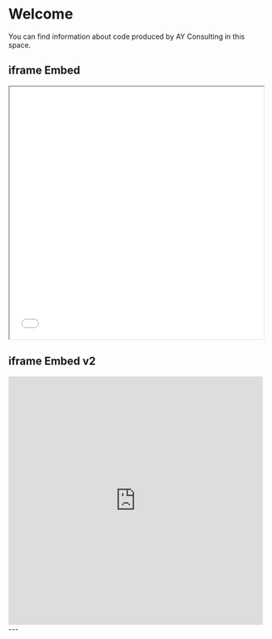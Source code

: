 # Welcome

You can find information about code produced by AY Consulting in this space.

## iframe Embed
<iframe src="assets/imgs/iframe-demo-iframe-embed.html" width="100%" height="500px"></iframe>

## iframe Embed v2
<iframe frameborder="0" style="width:100%;height:492px;" src="https://viewer.diagrams.net/?tags=%7B%7D&lightbox=1&highlight=0000ff&edit=_blank&layers=1&nav=1&title=VWAN-BF-Dependencies.drawio&transparent=1&dark=auto#R%3Cmxfile%3E%3Cdiagram%20id%3D%22peY_FHoffk2aPbf1adW-%22%20name%3D%22Page-1%22%3E7V1Zl5pasP41Weveh%2FRi7LSPKmrTcW%2BiojS8nKVokEm9LTbDr79VG3CCnpLu5JzEnOVpBfZUVbvqqwH4JLbDpPcw3SzJer4IPgncPPkkKp8EQWjIEvzBI2l%2BhOdFIT%2FiPLjz4tjhwMjNFsVBrji6c%2BeL7cmF0XodRO7m9KC9Xq0WdnRybPrwsI5PL%2Fu%2BDk5H3UydReXAyJ4G1aOGO4%2BW%2BdEbmTscv124zrIcmeeKM7Op7TsP692qGC%2FAiz7Ppw%2F%2B%2F3wSRL4j8ELjk9Def%2F%2FfvFk4Lcco%2Btkup%2FN1fHRI7HwS2w%2FrdZR%2FC5P2IkCil%2BTM23Xzs%2BuZh1QRuGA6A9awC1rT7SLv%2B4QDp71tpg%2BLVVTTI3wpOq0fPlOmoeH8Q%2F8JtbvR56xn6MvtZzEf73Ea7Aq6FouL0pLQjFQL7IT7JLbipRstRpupjWdjkC04toxCXAEPX%2BfT7ZJdiz%2B%2Br1dRITgN%2BLmNHtb%2BnlnC%2Fkh7Hawf2Fhim%2F2DMyUTD2st%2BP24eIgWSZU6vcU6XEQPKVxSnP1SikIh4XvGxQdx2QvF8khUrotj00JCnX3XJ8QuCPwGYks1xL4OIiSb%2BwhfHfyqd%2Fodqg3LM7OH8gQcNJpm9Xh5BKZ01E2FjUC16JRXU5D8FXy3gcYLYEALaevCDmsWJ0J3PsfmrYfF1s2mM9YVCsFm7a4iRh259UlWsK9dtN7mrOYrjF2tV9jLdzcIzg8dJIQX34nt1%2BdsFypsv6nhuvRRXOdruP6HbDGx8YotJnzQFvtud7qB%2FtUwgyi4dkeC1xPcz3s2vhu5307ha%2FtmMft%2BJvBwfD5d3Hy334fyDf6c8hXCS3WEF4WbD6K8%2FHfQ%2FUWy7yXw3ck%2B6e1aM7U7aEve7taak8VuN%2Fksvre8%2F6R6uWb%2Fqkz4LuN%2FRZdHx%2FN%2F78Mc%2FmxT8HwNe%2BosvvAuu2IxvP3We5zyenegfDfG1%2F4%2F8mfhZe68wI9T5j1N7ypvfgcHxDMOXFc5wF%2FXcIB%2FD4tQv0FeYX8Bym%2Fwqxsyp2MPhPqIzb8BsIncNQKi2TqK1mENUorWyDXWvLnd5O4Osmta%2FvjuJsjDVjGCMp9G009iM%2F8pdLePziehlQDThfa3WypYaUuaGcnOzjh3ejvkbGX92Bfn4jyVRZLKj3ZoPxKvGZN2I5uHtqv2Av%2Fb6G5JPYc3BSKZKZeR8G7Z14c%2B1QeRpnd9c8Rlpt5JqUFdqi99yxi46u18Y90O199GakJTKSYK9KmTjOodjipNjqSqM%2B1NNpaw5Ng1rhRTZZASj4iaMubg%2Bkwbqc48DII5d%2Fe4UDiXtCVO031Z0wlHM5JqeifTdDtRleYO%2FkpEH8O5JvRvw18npqPmE2M3nxoPaPXtdriZ95Lgmx94M0GKLGGys%2B7vlrM2J35rN7jp%2FXBr6dKNleUfu9flpu0WUon2vfEWZrEjynLZ9zoC%2ByjNLWnHcb8txVpbSmgvTvJzJq8rZEfTOKFCZ0d0Gz%2F5tdCm76lZfwSzDOMd9cyIjKSEhHidiZ%2FyuqjvNQW4LiVGHBFXyvo6XFPpr4PXSXBdQrtm1kdu4ncXP%2Fl4ZBTDvB24rsPNFHVHUg7mSWvXQV1uR7wuIakkkxTX05QG2F%2BKn6K%2FdgzjwPhjPG9LfexT727Z%2FFxJyNdcWYuE40%2B8Do%2FfDVd1rDDYzoD7auYD9wcybauP37wkNu%2BHa7U3aKg%2Bl2KbPtIym28LesAcYzhOkG4ZWyvSvr2fG6zVhPHUBHmgjY7WwD7HazBh7rDWkSTCcRwLrh0LuB6aLXMe4fVszJxf2kjiyWQNu8fazHpxQ3XpEngCu4S4%2FTOZgXnxwB9Y71gGGTuecwp0gk%2FJH6C5YiON8DqYg5lCO1wvn59ncxfYHBWkbRd5x7PPgXfQH%2FZjQTtTYLzQ71qMfoyGxXXKYAf9YH%2B89sw6%2BoLNdkxrOe85jgVc0vWO%2BMwuSJBKxS5gEk1REkBCgAoZzFo0z6UIVw0UQa7Cqp%2FZCZ3t0U445fypVO6lfOIB55VJVcLZHGFcfQjS%2BuROSHKOs51wTk2RfcrrFKQu2cK8oB8%2F547iI8dgnqb4xE7E8Y2CjlPVbYVTI9mCrvTYLlB8TnVvqtQHfjvCfi%2BUMwRZP9UNA%2Fwc64aScgcK%2B3jdGD97CrN2mVquJDtaSaKh7Imk0F3QX8Gxt%2BwF0NIHuTvl4uleYFws9gLMgXoqUo3pkMM%2B4J7aBwlba7kP8FoXOdxJB%2Bd6AuYCOm6%2FP0%2F0EVsDrCXN9dFMSGRLaOzU29bj1JA5tLA5vToOzEdmVgeknIBVIqgnUtR1vqyyvjuCChwH6%2BYAvWK8priWRzofc59kd65lDP099x9nt8EKLJVj9xqb2WqYMXt63FopenWbTJupyhhGInCsCRR2ODWXz6Q4fsQpIpvCxLVCs%2BBUY7sw5o8ztwWrDXbzW9JQvaNZu%2BcrAm56jkNwDym2A5QUtHY5p%2BN2x1p%2BHFu6FVruM1TN%2Bzmjog9jdBzQLbKG1GN7qlxvB9bZFE%2F2kEEDM7TCV1HxNSOdXfvUiuJHxAx9EZBYJpWg8SehsSRcyafg%2BAt%2FJVbxsShc3XypcSG5q4b0QRiZf4Wb8qdg5IAoamr1VA7wMG8ad2FfH6SaYQJGHsuAm0Ur7PpEt1wzu%2FOo1zzByFq7god5irhVacqggXni2RngVWhjbaz7eXsmOrD3mg5gYpFkzQLj%2BjHgYk5TTNhfHZR70MIM28J5P6H6OMXzgKBQ5nvDwFoR9i3ZzMLJ0vbnqWkMNxbss2JNrgn42OpZS1gTRzI%2FxjWZ3jgydTOlKceT0PKhT5l6y4AIsJNvnQTmD3ucoNaCucN%2BdSWJAJZfKCrTFzTDdfgpXAfzU1O4bmUDbabGZDfvDmEOcmaFjXQGbee3gLxXdAtoL%2FiKCFIhDrNimb1Rb%2B8e52A9rJETEYaufeDFYQ0TQ94wHbWaZIDgdbA0njVu7Cb3NFA90Gfi8NFutx5hb8L5AdIT5kW5mdiMTKGxnYkq6kCJhgOBZIW1qrTp1LXhLd0XiDcoUFKVvqDbtqDPAvP%2B7na%2F9nZrg1bc9FpL8EkkM%2FMj0gOfps1xlj4M%2BnoQmMYgspT5EvQpzAt5PXSBfhKjM9BFYzLiJ4X24oHXBd1RJ6sc44mH19qgf8d%2FBL0sYxJovS6sCeilD3iCsmoMw76hSjTrwDEaar0OpxkD8LQGQkmvXI5O6YV%2BaU4vlDWzlFPEkDKes8S7pdULArAQk1kYMHs0B%2FrYAY1NsCm6IE9sYezCfLN5rxGrvUZorWgwZ%2F6r6uT04MGzTB5tD62DI1iwXwsUUW0zqmsD68X9184tyqwX7Cyjmw73cxvgrm43wBO3Mui18FnlO6D4rg9UnN%2FOQYtFQGU7opkP9qjweb0ktQzKwS4GCgzKncq%2BE8a5g8YCWygBJdeWEaymt8hZH7AbeOz5jg1n4l0EGoQDbu1sIQGMOl6DrUzBK0eMBpjLd%2BywweU7m8RfRyfYCvzDblj4ekdzQt9LTVCKYQ6IWtCqi1NjyE0ZtcAmn2pSGTQgzPsZrcJ8Lj9VFRux7alWyZqbY9QAWk80DXOPvO8CUxw4GJtA%2BShmBSP6Pz8rRUXskmMy5WRWMmF6bo%2FRRJpR4Hu%2B30whSE0hCdQelfJxGO7xFjrDTQnqA5Qh0MkcOaL4%2FP5u%2B7VN36rvNwUlenRjh3RrjWAkXDH4DVTHWVK52FkSdZ8fmfQ6EtWXnjbiAC%2F5Uh80Hu2NI82YLK0271OhA9bNEcxsINGe%2BtTIRe%2BmiFKLuNbB%2FY57GLg8SA7cvOPtMF6rwiSw9OXS9DpyH%2BNDeieiSte3XN7VFDuBY5nlLZdUCcB2z32Q2lxHHRDccST1pTj3e8C9G%2B6KE06TBaJcIsAjuCc3rho1cE%2B%2BvroWfx7uTdvbjj0Ow%2FHnO7sfR5%2B3X8bfP0tPJ6KRECe47%2Fr%2FduvyxOc8w9uEC3hxk%2BS55%2BJ8mXfuJJuHxXY7XO%2BixVFmOu%2F3v5Safg8ZkE8Bv3BzXSMA%2B6zFKdr%2FKKj%2FNyD922U068mZtloiGnkALbKe3w5jzb15hFZif2VnfdDmVnqTYKS6L%2BbXIeLIx9lgPw01XHLz2%2BZ1P21AK3s3z8gO7OWqn6mI5B9t0Vqh1p71uhnOzVots%2F5969FeDZezNn%2FsdfQWXSrPjLvHGcY%2BABWitgOkEMC52A4ByQF6AouyAd%2B2xnto8vkH9XHDAySzNEPWNjSNJLNYRPzOpZKpbzHaHaricqllBaIY3RydLeI4%2BznP7mkMa%2BKgn3CRzzkysw5%2FbE%2BpHri0N0DLyeI%2FqkLAYpkx%2BtPoNai9GNB%2BE1F%2FhlF%2BoE2qdogDlgnwiCqoigl%2FMYJBMNacYcS%2F73Uc4pkYXQCbDggPLIMKCBptvNZuxvAdxgBbw6IfNvAZ6IZI0DMdip6KYjqD3I9PwY7l0QtAzzA%2B0iuGPjOMuSJeoG5LwTlQZewAAhDy8fK5k8xxMBYFx2A84gzScm5gGzMzLdthfAjjXqT4Pm03U%2Bb96aZjphgt6QA6xHFxzT6Xr6Up0nYT%2BlVl%2BBtpOM4tekYY1wPUkK8Rfu%2FbsN8GxiDAxi96nS9l3BDQwhKoADLJZ3avkQLK2ForJ0IZ7BskRms6Ax0KyIJjKKItpcc8BGTP%2Frvw8N%2FNwwO2LjiGUTeMGY9wrk2OReVzOmOcC7NnSOc8Mg2YHWiT4loBEWEUnD%2Bca%2BlAHxFjsTSPhzG%2BsJgY%2B47nBylrw1Atu44jeb%2FgJ%2BJ5whVjFvM4mdM0x3pv1DSn8T6liblD6SClKHksC4ccghUPZOIyyQBuDVCKZKJg7BI43WYr4dQuSi14RQpK5UDE65jEoRS1GRXiPvvdLK7Jf4PcO%2BOU5SL5vE%2BQGregkAsS1%2BNQKtEr4tUeyTmeEQ6lNae2j5LJU%2Bir%2FI19aDnlcQ1CQS05X9cAOYhjIpXh2CDBeAyso%2FgN3iZby7gYh8Vr2VpYxL9CcQuoOL1vZYiyf5DqhR9ogU3lGurq4GPRjOkE2GOI0NUUuJCyvKJubpjngqgevXFPzfaeDGZugBJo69h58GzASwL7dof%2BRoa6gRzvk95kC15yDJ75S3slOY3dOjFwknlvZ35tOhOHzKft6zZwuYkxe9BdUqYpwB2w5zjfr8wTQVtLMCIm7%2BdfnP%2BXzR9zOBLGtkHvgddJxMP8Uf85LFKfe1YEJMzJcCx7xdYHOstJ2Xr0w3r6B8RQ5GvRu6UZjA%2FzLfBMz5L694jFeI%2Fo9rFnC3MZYCbfLfK8IJ0YPXTEXFY6YmEXUmZvUqavUJJTWEvMIp%2B53oJd56MeF8AGOOaI7TqRena%2BEzNT3NsFlldtFnaFxFq7tcx3mC0wLcDaDUobgjkAXtMHDssSZjaHuxdomNso1s7JmI1hNshEmu7%2FmsweYJRJRV0K8wV%2FGvQfjA%2B2h2kD8HfVPHcEeneGGqItxahNWLQTjj27ljxamuRrGiSwFo%2FZ38xOi2OYRUENhfONgGcoK9g30MlhdojqcC2siWkntOE6kXL7oHKU2VwH%2BnOYLQBaZFpuH%2BA8kT5KbyNKUMWihkMGS3yggqIWVBikRxxFvz%2BfLehHqjtIeSYVOZcHcr4SdUe9JocWmirM%2BiICEEACHYyVUtD3BSUwZi0BxXCXCvuMj8ekgQOK5TZDMYvrJQk1QoGAMDeGXMp%2F6wO0iDiuVEgA7N7WNv8OUlhwHNfF5oy7s5A2TSkRwoBF1GBsgf0FO4U06bNMcCdmXM%2F7i4vdADvKdFiG1MN5dZjlxUwWSADQurTwA0n7IA4yLIB7LKMYrcnY6uICU%2BC%2B5TW2f4HL%2BT5IUB6BEhnuPYzags0AXNnJ9YGC3EaZG3C5BWecj1je2cupBZYzyy2rk%2BPP3LIihUTKsqRNkeGZFPAK7gFGYVU8YFfMZuJf8FXgWL4PneLvoJg%2FKeaNegP%2F2hzN91dcYNosP%2B%2FITG%2Bx%2FsZS0S%2BrYgIMy%2Be%2FEQ%2Fjb7v4q3L7cdnexGt8HBf1VFZwNgPJZ3lJxJ2wvpzO%2BU7BrNDRMRwfbRDQ5SAdyHWmR0EiAE0gNsV1Y50L2Kru%2Bkifszzm%2Fjvanm8OC4a9R0ZTkK6vbhpn9X43V8J1NaUp1UQ43iGZ6buT%2BztjTu4fvKbwz5dkknQn7xLdEp6Ibk2MJv3bo1qCKFbY3vhyJTWO%2FlUkoK7m8z1iXLVFt%2FzN3xDkKlO%2FWUcyw65vjTieKk4CgICjAqYCfFB0nED1wEfFAKaOyxNFh%2BQQljbBcVlTBqB4AMyCYgPQDn0vg6kxX7PUFlPGBIP6oHTVhKLiZCm34yAVKGJdjSmMCW4VmHiHx9RXoSQz4tkANAGIKiqARV%2BgGZpfDAQAuNEdDucN4ydUV7PcSIDDqdhgkgcpQAX47giY2rR6k9DGdCVLLXa3R6k0Z2oA%2BAyxdHTiUTBufbbucUSVoUdT3jV1y%2B3rLV%2FrmSkYhczSxwIG1Bhwdjk0cgKmDouUBJaGpUVKImGFU%2B2TtOL41FHKU0Sz3FkCQCsh9EBlz30dtTIT2A3HmcLOy2AHm9N0%2BmQ3vcdiljveFibpmAVyJt9mwaQI7n3Lk7HOTLBCuAKTU8z0Qi8sGdk36OMM3Iwi1AMrb%2B2LZupasmBeXUvPZOt%2BuqUj1becLEES5SdbJk%2B1InrXLVq1GyyRDDDlkDxWMNG8L4F4uug3PS76LQBQnnbWqU8MACs9ElmeLcE%2B4axQ5cF9lwAGRqRHZDDNidXrAOSy90FOVuSmm1ssS9SMvDSJFccqh%2BJfkicls6nSIgC8sbxQNlkZlbllcNM9uS7tK6016WCx6jjF4k3iWUu8TmMFq2DI94WdTWwvEwGuVbCk0UzYpyyMa7NySY7cm1jwlpojSWRFvIei5B1lxX%2BEZ8V1GZZPDnj2ORSZCji%2FGTvfYQV8xHDiWRsgesphYSK0YaUfwtG8InQaWImnPo6wwBaL%2FpgzNdoX42FpJkewIProGthf6YEe7JpM68QJlovDHFnxIIAi%2BJz1M4ZrsMAvZIFD%2FBzTH%2Ba%2BxOLAYs5LViCpdTdRH8Zm8LmDyWjQKazI0ClLPbcMiKVIdzsvkMQi7NFxSWssoXOK56g%2BmVZTkm%2FVNf5xIWVeQqKriakvQyp0Iup1wcXjONC1IJuoE%2F3I0iee1rMC2htwljIJStnEAChxYwSMKfJswBL2%2BNnTF9crTPIiaJ7RHwOD6RHddCwoVVOQXeQzzz7HvMHiy8BMKBaYejZ%2B9nQ%2FGf%2B0aBQ0iA%2F6ugnHGlhqsZmzwoQm8Gacrz%2BceIeSENibYL80A%2FZmqCa4N029FfRhv5meGZlhJ7VgDVZvuKQItt2WlJctmWUan8n0cRqfBTPdkzR%2BXFyfFrcnZCeljKCjNJ3EaAvOAujgdBwVNhS3WBAdQLcB8gq8QpvZ14eupXQi0wMb63Kxpfgi6akyAUpQD4NFaB%2FB1fT8okjDRIf92A7zRfr7qEijWVx%2FJ%2BXzJ2fBfFPGcjI49ojlP6D35Pw6m9%2FrUkQJ8O09EB8nXolniK%2Fmzjeer7mv58NurKq77%2B0HctgViN9qgr3l2usHAGnct4f1fGczKPjcfdd%2FpR%2FAS2flrGLV8ePrboYUPurm3zrH70%2BF%2FVZP5QGKg9nluNwEDTiAIJFpdBICqonqTR7U1tLE%2BhwG15%2BtYs00Vn3aiannJEQfp3nFXaWKFVyEoopVUaHNINFYbKSsYsVYMFa4NoUSzr%2BpilVXBaK3YFU8qPvJktUWMVcGjgGE0sDcWuFAtGAOlN29xqpYMSKWYk3bQu8gdMfcVcqqBz3OxYgbqvuFrhb1cR9STZmAGyOB6n%2BimhIgf22F4JgzjUlInq8QfIZilgLgAcCN6QKo9bCWeQgA3gYpsEKkGFArtcBpAzCb0vCIYgyQ7SmGDoFYUgzvhqDHNZVYFzf62ZpKqdYBoPpwaRlm%2FJzDoda6KhSr30KERE%2B3HNePqXSXJBw%2F7aqwmGBdS4CgAMnHz8623j0C0CBprIKiMM7VKtlnHR0AN0h3BFMR8dTk1Nmpu9%2Bjw%2B5%2ByLMBPos2slg8gvwiJs9iycyRaCbsPg04R0fs7okszxSDO4dRWlZ%2FO8bMDMs%2BYRtt9MZ7QTCrM8JI5bi4pySPuZM8J5DH8%2FXBYZ5tieVd89pKPEdOQeaL97rs%2By%2FXw%2FVZFQPehdRxWNQ5Lc%2FB7lQ6xxktnvTGwk%2BMgRFaNgZtPzHGapLO2o6HABfmE5sZAS034LGe09LnCIDhWBN4jffzgjsPUkeUif919DSNC9qhI%2FjEHMr55XMHEC%2FS03t6MtPrBqT94hh1%2FHFOxy%2Fog1USnvkD9yoRJ78zFqP8zkEGdVZtUsi1fS7Xp7Jbcdju0CEDC7ME52wYktCMaI%2B64LAtYT5xX78LLeXOJ%2BBwkAzcgnalhvQdQNOXL1fX0gluEoUr7vifWA2e7u8cOqkQla%2Fk6w9CUl%2BeBNezc%2Fj70xWjLVVpNe%2BfRNP7w7O%2FD2F%2FqUTab0AU5KNA%2B5eKsHz5qEh77UNfql5Yk4yeRN1RTmig4fShrLeWkOo2sHzqrpBVjMj2Ogimm62b84UdWbrBvD9N17uo7Kj8lVdvF6PVcp89Y621f%2B7bGafys%2BuH%2BeLhmcdTyQcJ406lAn%2BG68cFEmxbTAF%2BTw%2BTX6x24eJhGpVX2%2BvQtYvv0cNiQdaP7sopDrxecPDheoxOi5rHxdWVIzfO7kCUpOrzmhpv9NiK4Ybg%2FUxXTrA4Gk94zXhfxLrHgTTORpwGwMkVULCFDNxWBHe%2F2p%2BQ5TeURjP5G%2BLT%2F1rL9YObofiWknEs3Ox37IbBdLW4XUznZ4daa%2Fb4RSYG6Feyb8Hie%2BlUll4o%2B%2FFQkIer7A88Mn9Yb%2FTpg7MoL6lRSae6rQUkbnPAIdByQht%2B84ffTPFt1g9Re70ChQdbE7tdTLdRvNhG77Sj%2BNMdVZX751XOy2q0lLpXCp3Q%2BCgtWXd77Rutp1wXq6oY5dF692Av6o3m66JVpYQDHyJ3Ghy29Yl9rXtmUfGgzyNbWiOCbxNzUKoP3wP2kM0lGOzF6h0l77Xi9nqr%2FWLc6xn5qtGib%2B3uV6jIuseF%2FiwurJVsBdSMC4s5irxWJJd7n6Ga8znesfQzAPSyaX540yRnEn78AMO6opEf30Sv6u4XbKLG0%2FVJv2ETXU9DlMPVbIt%2FvoHJv0j8MeT%2FMIm%2F5qoSz78VlrxgNl7T3a8wG694NugFWf8HkfV1tdCvFll%2FXPzhuiJZPHfFXzeuuCsYs7t%2FVvtFc724OX8e4D7H5h8AuOfd%2FQpNVQ18LqMI32jQxLHAIk6TzxH%2FeRpuP7sYXFp9jmDbfg5mV%2BttcDWbbhffpw%2Fh1QqUxUXw3k3w3goSf1wQX9XdrwCJVZMpSeJFpt5dpl4Nw35Cub2mu%2FeVqeVdoBn2kv%2BcfpW%2FqNr8n%2BTmVU9ov6Cw%2FyAKq7nd4sNQWK1g1YOwxpcLCKth%2BrNb8y%2FDYLW0uECwf6HY%2FdEIrJY21XvILgDsAyTqz8Rf9Za9cQFgfyQA44XXIjDh5xFY7ZxLnXkOwW4uEOzVbG%2B8mu0vgqZn2PwjGOysu1%2Bgqq6rtTAXEPb7Be%2FNKOyHBfFV3f2KOFjVt7zAsI%2BQqdfjsB9Xbq%2Fp7hfIVFlSe4FdHwO7ziplPw52lVbqtxX2NWphl8DJF9j1WrbfvB%2Fs%2Bu%2FX1zVeA7s2J7Drgrg%2BVOb%2BwvK0avz1grg%2BQqb%2BogIwnqspHG4Ln5pc8X%2BBW3ybpiGS%2BFlo9unvu3cI7w%2FqroP54Qahyh1D7B62%2Fat%2FK6iRveDCTZTptjy9XU03%2BvrbOod%2F9SDt4246alTl%2FiNvOrq%2Bro5XDxPLeOwv3RlveGjFxTv5bUHhgwb779x2xHN1FR%2BX%2B47%2BE7dQHBTDxTFCalTjgJc7jy7b5qe2zd%2Fn2%2FHcRzzY4XLv0e91PX9A5v8q3%2FMNT4O%2BIOz%2FEsJ%2B9e1H%2FIch7GpJD7v%2FSLokAF7P95tX8%2F3FSolnGP0jhRdn3f0KbVW%2BDPJIoiJ7c153MYOp7Laf56v1fPGZpQg%2BTzebSzLgg%2BXvzfUXPyyPr%2Brul8hjNSV1c8Nd8gEfIFavL8H4cTX3mu5%2BiVgJF1D2Z4IyvkaKf20xLM9Xs02XG5LeqL72G%2FRSDovUqGZpLqjs3yJ%2Ff19VLM9XMzsXVPYxYvUXFcby%2FPUFhP37KmN%2FBISV0vPbnszD89VUw%2BWWpLdqq%2BtXM%2F6Pui%2F8CWpUA%2FkXEPZvkb8%2F%2BgbxJ6hTDf5fQNjHiNVfdJe4IN9cQNifAcKufzcIE2oeOXCJhL1NW%2B334wWEITVqnjSAIKuKwpL54oK8foXQ%2FX3IS6h5PIHAC9xFmX2AXP1N0Ks02Bfo9V%2BHXo3fDr2un0hCXuJfr9dW5X68QC9GjWoS8gK9fqvQ%2FY3Qq5p5vECvD5Krvwl6iVVIXxEpxqdFCanqROdIst6LvfPpdsnGrL7885MgXrN%2F%2BzPlPdjCmdDCld9l%2FK8Y4Oh4%2Fq9Wjt78TplGybk9DKoKkHhTw3Fe%2BvJROEh8ww3Objh1kAfl21r7yKVv663LbiMSlXJ%2FV17nyrRBizVvbjcg6oWMTMsf390EmdgqRlDm02gKhjP%2FKXS3j84noZWA8Ajtb7dUsNKWNDOSHb7zeHo75Gxl%2FdgX5%2BI8lUWSyo92aD8SrxmTdiObh7ZbvI891HrUo97cpS6H7%2FtO%2B%2FrQp944Mr3Ap20u1hQH317PWUo3JJnjqrfzjXU7XLP3rKeqM%2B1NNpaw5Mrf8zAI5tzd4yJ%2FhzqP75Gm%2BM5sfOdxqrK3wx%2FeGc7ez76cdarviScG9akyDInLw3zu3L4%2BEKmO75x2eG3EL03dlCyvKWlwnSnge6qpBHPg8N3cxFUdU%2FQbqjfI%2Bp6K71THd5rj%2B5VX%2B7eXd4cwppxZYSOd6SARMJfZim7N%2B2Hwtc1ltC1JtN2MSNbB92Bv1FvqmUYSfMX3YusDfI%2B2TNs%2BjHuY%2B8SQN%2Bx90KtJZt3f6Xav61njxm5yTwPVk25scfhot1uPVmjB%2BQHMD98JjTRl72WPTKGxnYkqe5%2B3ZXRiyyjeOV3TjupmbTszC0LLGD%2FdzvNr21E98Cxj8HS7rHaenKn7IB%2F%2Bk%2B00pXaemab7saU%2FPZ6G70%2BvtktBBkWr9%2FT6oN%2B6diDHc9dSnqJnp7YNUWzJUgbFO7WrsvrNS7xZL4jHvS43bbc2Fsi85bVgPy19S7cjrdddminHEYVIfePOpz0Vjo1jK1QlK%2By61LA8Jhd5e5R7iu8Jp7qz1doSyGCckDTG99fLJOzsiKfiZ0vacdxXOvh3R4Q46nsDET6yOZLS%2FuE8HCdb0nNiXfHz%2FjrVPrRRLM0UAnI4jkgqZWwcF%2FpRmnhN0od2faW1Jr14RxUbPsESxsjYp7wG%2FsJYia504r43lvrKsgXnU%2FbJr8GxinPOjmTD6dG7znczQQ5U9wY1QrtxoKgi3ZhCsrG7reW85zhTAzgVjhPLUGOS2VzfmCxNz4yo0nK1EScTYwBUHkumPgmJQWQTRjNHTOPc5j0gf3T2jnZcN9B0FHN9z4Q5dWCuAwnpBzSAD863mDesnxgnawf67M%2Fv8Nqp0tpiu74OdMzmy%2Bram8ALSuhI4vuKCfQ%2F74fb99MfSRxNJU4zznlVjMfF%2BK54oLkPe7nbOulndDin6d1X0rgvHPTxcDPvJcE3P%2FBmghTNwgk3FxrpVAh2VspJRI8f572Am%2FXGTI%2FTjR3SrTVqeajttVGpdXEHwg7yHND8qmOFwXYG5%2Bf3d9uvbfpWzb4pZv3iaMCf9mE0VYDd7aqPsEdXYBu20%2FtmxPbZYSYh6RFBA2tEYW2m0fVgJiBZTmSGA84Ee2jprdD0lqFpqLwVkk2%2BVxvbhTF%2FnLmteAZ0YfreQ9keZCrKtu47BOVAN%2BEv8FCx4S%2FwKPPZbw1%2Bw16UtFFTAl7JKpM9wqnKAHV60bbjgKxk1G3i3udIWly756fqUWMsU0%2FlCurcth5nt8EKuObADDez1TBDiwxSmbBeRlKMFvikNyZBbDYyzCaBXZ%2BxvyOwfHjtSdsjymaOAJo0IylSN360QDsC%2BmAy1b9nOw0tYDprO56ldwPTa2Y0G0SW0UWUwZGeKvd1P7EUJ7L05ZIaZgJWy6Xw%2FWu5X%2BtWA7KtCmzWmemAfebBPuOsBfjLAw0Z7agyYPTdX4d0HDUFWHGW09hxACPIQIXj%2FsCOW5tZL85tr%2B4LxCtsUy2%2FsZ8B4yv1Bg7s1xQoJfc9W2AyoKhOrsfz8YHHoC8HBY%2F37Y7HlGg4EEhGclsj2Pk%2BRaQG384x%2FXs4CuJLgc03Q%2Fn9I5EKKC9IUgXKyzVIXv6wgKb0CiC%2FmDuL8mla64douXbWq2nQORxtnfpwh2v6a%2BbQI0O8RRSlBWXxUVmnft052YHED%2Bl9cZL9MLHzK7n8qSTFYPmvMvzOgvbNhwcWFLCD6Xbr2uXhrhuUw536dVKdD9jt3nDcs2zf5o%2FHec5LKhL1URnQf9GfQlI%2FK0gPi2AauY%2BLk5k8EyHIHwe2F0BROBPA8m7rsot8qkWrj4gIvOF1CRfH8eI4XhzHi%2BN4cRwvjuPFcbw4jhfH8eI4%2FqWOY4M7dxzFq5tqNcwv9h1fkd37U7C8a%2FVUnnokBWvI0awjgj7jQA4j0%2BjAboZjehNwJQUNCzqP4bIDltfaZ1getYECY4Ddpp6TAD4A7AUye2ttrPt5eyY6iLcQB4NdwOvwo0KbQaIpY9h%2FHfzAviMSO6c3BcDRCdVVwDVnfkAv2YCtWdp%2B1Q8wdVUgegtWxS%2BpMln2ce4C%2BCd4rM2lmjLxrHCAPkpMDZyfkxSaL0Xrs9A7qJ9h%2FzVT0J8S8cB2tCUBfYSFrrK9TLzxz%2BL4OvyYaLoD%2BPEZbAzzy4%2FzYG%2BTR9tD7TrmTAMQTDvXrqBVd6A502GOP4PZavACxSxlGVKvI4EF4yzvLgSKeaZngxSADQOKAbVSSwEK6SQFrXOg2Ai12J5iaNHEkmJEB83FJMZPmXSM0GaATdjPajiZhQGHEjsHKtkBjU2DBrogT2xh7IIVzua9Rqz2GqG1osE89w7RM2PH%2BwaFlTZSZtn04RI8n7i0bIyuzgzsuS1MUDZhZsyXq7bsWUsznATPtRzXj6l0lyQcy8%2B1tLm6loCXZSKMn52tI9W21H30uOU9KttODTkw7%2B9u9z7qs%2BhsagyR7iCpfgQoMYEeuOn9cGvpT6IUsEwdZpkQpaDdJ%2BiVg4Vif90CBwBf0P5rbWb70XoCXvDRiok5bmjmyCYbO4gNSNFGGx1jBPBy9D0CgzkksiU0dipYdlglkxNoK0BbsJpjhpzA48u1yYjNhWOWWR8c5tlmVjYBxJ7k58iRBaWhFZrPWOyT%2Fsv1cDkC6IA17jjgEfA5NsJz6Ll2TlAB6Y2FnxgDNOGAjQFopX6MAjOZYSeF%2BcSAsEDLDXgTtLmlz4O%2BgceawGuHNwXLBy0IGnfiA2Z6ksYF7cQcmdTNoZxfPndAMiLqgCM%2BZqbXDXJt9OwYdfxxTscv6KOjxj1BXLIpTNxX0ZZ5b4iknYMM6iZ6%2FYVc2%2BdyfSq7B4%2BIt8N4rQp3vtYzwcIswQ8BnyQEf7JHXQrWBuYT9%2FW70FLufAJeFcnAp2j7RTQArHQmlYDi54ATz31pnCAnUbjijv%2BJFRB1LZTvGjiBUfKVfP1hSEqoQVL5Q3Pn7uMPP8NX3CR5s5ee9N5qjjrd5pA896z32cOLT3%2FfH66Z9EesQ1t93jwsQne7%2BOlJnsFWkK7oNENReYXIOVAN3fk8T4bgizuO6hxPy%2FWxIv%2FoVSHV%2BrPSn6hWR77LdrjmroTTV2ncgLzLjcO%2FL5UdsX%2F61%2FGGkD7Or6h7LPwZg16oEzxNSP3bC%2FzkM%2BdOqKkQrSsV5jnhwwr8XsGDP8W3W1reQCDCICMuH5gZoHPw7cC3AIRgxmCtAhMwI%2Fh%2Botbr8CRUn%2FftMM7pgR%2Bm%2BwLVbfChbF5jeYgz3w7RX2YLVGlKVMGYfQf8SYcvfDseY5zEI9DW5GmmSjQby9obfDtAo6nVG4vgqYjgzwWwJrDETqQZVmCmnEgUIhDvLgB8LQEaKj0VtOIy0XOvBD54PN0f9xiyzHDNP%2Bed1Plm4GNmS5%2FmaKjOo5HQr6y2mwS4vhwNP%2BnTtRu%2BZVgZ9FzgePkOvMldH7yC%2Be0cJCMCStoReNiAPwpfADCZeT9cqz3wKH0OOB3n%2BL2HuK4p9BWgkGLuo9DgFfNkxIE37MgDfbwjoxi42NlHmDX0ATGiD167iec9smXSso%2BIc3xfwShbt0XZajGC7hxHurEPjgg4vr%2BFa%2BTDuTFGQ%2FGYmEfUB5idkDBDZwKWozhPjH4fR9cx%2Bt3BvjrYLjnKJkh5RqHDGW5NjPltkrXZR1GP8gQMGcPsOwkiRxNXxXKLh5g9VVTMvSQjpLJOl%2FA9ZZ9ylmWbe5OvtkcKqEjJNVBMBI4Vvw%2FxftbXiLWP6GR9Ei8ERIoxlRwxhxNv3m6x%2FCdwDr109PaQiwLsCRE8RRb3hvGl85wtrFE8jitbupkC0s1KitwFpjhwMOIOvgH2Jhexggz9hLkQ%2BCze66kY2YYZLoOpMV%2Bz3YCylJ5G5GkGM8%2F9ldQyKAc7t4g1%2BB8167aU7WedSvHprDvoTbww6zFICknzaPfJrFPMZ%2F1c309RZAwejVpSBGNXb6dIaIokc5IqRTS2nzHOgxqUoH44thawKgd7WltGsJreDvKVePaxrx1QsB5Aleekj2M%2B34dIH2qQD5K%2B95j1h8ftK1ixDf84rhYrvm%2BMn%2BfOg%2FyiXHqix%2B7pL43xi9XHcx2cxf%2BC03TO3%2FfA6zenDpTQ4Gr49Na3H%2F6kz%2FSK96H8hjq%2BD6jHW6zmZYcFi%2BFI0dezO%2FGja%2BvOizsl%2FozbecFgpbau0hEvvtDRE0V6QJZpenRZsYeenvBN5S2e%2BKLzZ%2Bf2ijbwJZ%2FJOz9B6xWVqn9SVIA%2FF4N%2FQ1hArnv55J8aFgDYI1jKgAOnTgAXnu%2FrQ3B%2BSGQaRIZjsSlYLrjlHIC1jJVJPle%2ByVK%2BmG61Zao3OZL5HEuynIYFsJwTk1qxppjghmMx1lgGtwVcYwzK2ywgD9ATkxiipo9jqhA4P84wdWr1JqENoLHGBS4KvLqe1pt4RAHXyxgG4MRFFFPQLidR%2Fc7r65YPrjtLBdMeOHOY4lU6DDLDPBDGJXmpyCHdm5eAlOnefSLgqBR0sgOHO2NJAWGSjmFDmsLk2yyYZFZRkFJN69Wl9EwPXM%2FwAF%2FrkoGkNhloGtYS6BE%2Bm4AUalvqd0sSdtInW9YmPDXkceaLzycfn%2BaSyhNv6FleEPSxoMBTgUsEgDm%2FJPrSh2M%2B6d0tQfISagxElLScS8y9yw4BnPGOZvsADnMrc9cEOWXmxZzvn5g%2FKeysL8qtLVpNQKpjq9d5pii3tmg1MzM%2FsfRnilYV9ZmiXPKWotWTwuG%2BUA2%2BsZKtYhceivlGKBsu75v3w6UZdmEEEsHeFo%2BTylZ2WqrKkoV5eaqg9TAZ5%2BPnqPx0wErbRmX5at153JtdE6TirgXXyuxzKD2VmfvlO7BnCYZQMo199uWOLGRyWk6Ksj0AfeNztUEd4JHNQlrQm6ixz1FvmQ%2BzsuWRYi3xL%2FscZpNfbzjxoNpW6CuWiiV0FFYK%2FeDnaKXQD15%2FGsQBOSQxBde6f0ZZginaNEZXXHh6nku1ZqxtPu%2FlmnSq56gbZ33P5EeMajVrZONw0CY4oShRmhlRTLG%2BFDMvHCzLMdWi5Fs97IgnkuimEKSmkARF6T7KCuplDwMTyKGibD9mBQLHpY96K8B0fy1%2F%2BXw96NSbWVViuEJiJiqmielTUotSOUGp7AiDqtRhShnDnslUMaE%2FDPxVJJdjsnDKbyaVWln0fsRvTMlreSj2GX6jXHa4J84jz2p5TvTBFnYQ7tIMd%2BnPymYxV5TNpGYf5OO047SYK9DKOZNNW54qrVZF9rAUAUPLPznXM6nKS15PpLPzI9J51s%2B4sBEv93NKuxhRlvSk3IGWY3tTH1ZligWQOZRdAzRvRrlKH1uQObDBsThSHJjTvKpRFX%2FL2vLratmJQSSwNTHx%2FAjsg2%2BNOCweFPqAKklIIhqCZRA6HDU6nAU2pSw7OUo%2FpMXeQxsvPi%2FH9o48qbvw%2FBLW7%2By09tG%2BzWVcxRTGe8gx0ArnJr84T786T5jXy3Os24vFmMZJiQ2g%2Bqwp0DzA7E3v7zywySBniLYJlibhzU0Y%2BJQLVPsarXiuo1MstiqlN%2BfQD%2BlXsMTjLSY7cC25jbLFfcIDC5uBF6wo22dFz3KeLvL3SQ0s26F4owIe150to9XhBgfQF00Rb2AgGYyBN6SM0GaR5HgMTe9gO0x34TnWF8nswxh4AwU7p2ZTBYPpLDmzo8c3UuhjTC2lTD%2FBnjxKLZVrPL6BoigXeivu9T%2B0oNtehxiryh9V9VKQGOsmfk2QmL%2BpFHDUx4nlRm0Z04fVMMnVioGWqrSa93BstHh4dO3F9q8NGfP8eY1Hg6%2FhGS%2F80qCxXPfi%2BP9o0Fh4bdD40OEhbsz%2FzrgxyIZ8FlPdJ3neHDrmvrzQ0zvFjnHS5wO9EDp%2BuclPR44zZRoazj%2F0n1C7G33Oeoa%2B3H6uC1m%2BUwEiUdtDbaR19Wr9IdWGRtOExp3mSH%2ByGPG%2FoA7fQf2J58%2B9KBXNS7rvPYoMa4WirrztrCj2zVIiPyElnWQDzNkO17sIH9TYzp%2BE6T66UfpylersrxMW%2BfwZFbXwRuBrxOU9Hvy8WTzS%2F9tyg3Vrsoqa3%2B47nv7tc92dbmfi0sx2D8hebRfN0CL%2B1TzkpfM04f4Jlcdbvo6H7wF3Jl%2B%2BZHQ3MvvbbP7PNvjOC6t%2BDQ8f4%2Bnq84Pz93BFEK8a4glb8K0x0lHxd6PCpC%2Fvs8%2Fg58Ma1eLBtD9MN0uyni%2Fwiv8H%3C%2Fdiagram%3E%3C%2Fmxfile%3E" allowtransparency="true"></iframe>
---